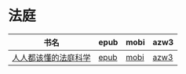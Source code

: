 # 法庭

| 书名 | epub | mobi | azw3 |
| --- | --- | --- | --- |
| [人人都该懂的法庭科学](http://ct.dalanmei.com/f/31084289-571915622-78a044) | [epub](http://ct.dalanmei.com/f/31084289-571915622-78a044) | [mobi](http://ct.dalanmei.com/f/31084289-571557553-5a33e5) | [azw3](http://ct.dalanmei.com/f/31084289-572203800-b094d6) |

